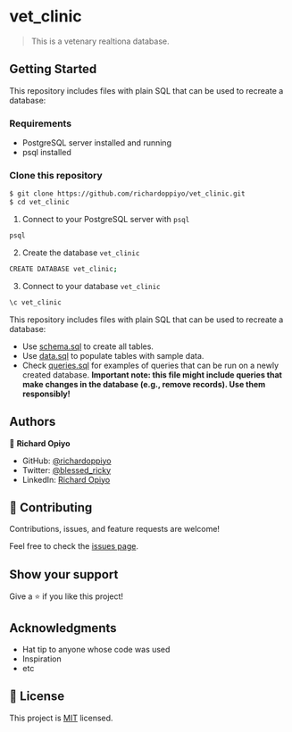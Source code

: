 # vet_clinic

> This is a vetenary realtiona database.


## Getting Started

This repository includes files with plain SQL that can be used to recreate a database:

### Requirements
- PostgreSQL server installed and running
- psql installed

### Clone this repository

```bash
$ git clone https://github.com/richardoppiyo/vet_clinic.git
$ cd vet_clinic
```
1. Connect to your PostgreSQL server with `psql`
```bash
psql
```
2. Create the database `vet_clinic`
```bash
CREATE DATABASE vet_clinic;
```
3. Connect to your database `vet_clinic`
```bash
\c vet_clinic
```

This repository includes files with plain SQL that can be used to recreate a database:

- Use [schema.sql](./schema.sql) to create all tables.
- Use [data.sql](./data.sql) to populate tables with sample data.
- Check [queries.sql](./queries.sql) for examples of queries that can be run on a newly created database. **Important note: this file might include queries that make changes in the database (e.g., remove records). Use them responsibly!**



## Authors

👤 **Richard Opiyo**

- GitHub: [@richardoppiyo](https://github.com/richardoppiyo)
- Twitter: [@blessed_ricky](https://twitter.com/blessed_ricky)
- LinkedIn: [Richard Opiyo](https://linkedin.com/in/richardoppiyo)


## 🤝 Contributing

Contributions, issues, and feature requests are welcome!

Feel free to check the [issues page](../../issues/).

## Show your support

Give a ⭐️ if you like this project!

## Acknowledgments

- Hat tip to anyone whose code was used
- Inspiration
- etc

## 📝 License

This project is [MIT](./MIT.md) licensed.